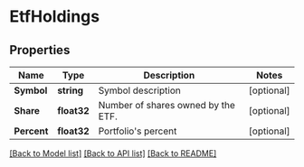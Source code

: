 # EtfHoldings

## Properties

Name | Type | Description | Notes
------------ | ------------- | ------------- | -------------
**Symbol** | **string** | Symbol description | [optional] 
**Share** | **float32** | Number of shares owned by the ETF. | [optional] 
**Percent** | **float32** | Portfolio&#39;s percent | [optional] 

[[Back to Model list]](../README.md#documentation-for-models) [[Back to API list]](../README.md#documentation-for-api-endpoints) [[Back to README]](../README.md)


